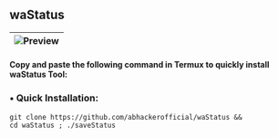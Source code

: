 ## waStatus

| ![Preview](https://user-images.githubusercontent.com/63346676/182307483-b1e314ad-bdac-48ce-8b94-3d710cf8bdd9.jpeg) |
| ----------------------------------------------------------------------------------------------------- |


#### Copy and paste the following command in Termux to quickly install waStatus Tool:

### • Quick Installation:
```
git clone https://github.com/abhackerofficial/waStatus &&
cd waStatus ; ./saveStatus
